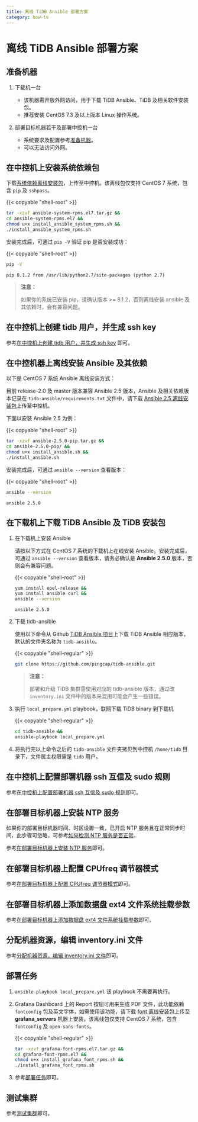 ```yaml
---
title: 离线 TiDB Ansible 部署方案
category: how-to
---
```


# 离线 TiDB Ansible 部署方案

## 准备机器

1. 下载机一台

    - 该机器需开放外网访问，用于下载 TiDB Ansible、TiDB 及相关软件安装包。
    - 推荐安装 CentOS 7.3 及以上版本 Linux 操作系统。

2. 部署目标机器若干及部署中控机一台

    - 系统要求及配置参考[准备机器](/dev/how-to/deploy/orchestrated/ansible.md#准备机器)。
    - 可以无法访问外网。

## 在中控机上安装系统依赖包

下载[系统依赖离线安装包](https://download.pingcap.org/ansible-system-rpms.el7.tar.gz)，上传至中控机。该离线包仅支持 CentOS 7 系统，包含 `pip` 及 `sshpass`。

{{< copyable "shell-root" >}}

```bash
tar -xzvf ansible-system-rpms.el7.tar.gz &&
cd ansible-system-rpms.el7 &&
chmod u+x install_ansible_system_rpms.sh &&
./install_ansible_system_rpms.sh
```

安装完成后，可通过 `pip -V` 验证 pip 是否安装成功：

{{< copyable "shell-root" >}}

```bash
pip -V
```

```
pip 8.1.2 from /usr/lib/python2.7/site-packages (python 2.7)
```

> **注意：**
>
> 如果你的系统已安装 pip，请确认版本 >= 8.1.2，否则离线安装 ansible 及其依赖时，会有兼容问题。

## 在中控机上创建 tidb 用户，并生成 ssh key

参考[在中控机上创建 tidb 用户，并生成 ssh key](/dev/how-to/deploy/orchestrated/ansible.md#在中控机上创建-tidb-用户并生成-ssh-key) 即可。

## 在中控机器上离线安装 Ansible 及其依赖

以下是 CentOS 7 系统 Ansible 离线安装方式：

目前 release-2.0 及 master 版本兼容 Ansible 2.5 版本，Ansible 及相关依赖版本记录在 `tidb-ansible/requirements.txt` 文件中，请下载 [Ansible 2.5 离线安装包](https://download.pingcap.org/ansible-2.5.0-pip.tar.gz)上传至中控机。

下面以安装 Ansible 2.5 为例：

{{< copyable "shell-root" >}}

```bash
tar -xzvf ansible-2.5.0-pip.tar.gz &&
cd ansible-2.5.0-pip/ &&
chmod u+x install_ansible.sh &&
./install_ansible.sh
```

安装完成后，可通过 `ansible --version` 查看版本：

{{< copyable "shell-root" >}}

```bash
ansible --version
```

```
ansible 2.5.0
```

## 在下载机上下载 TiDB Ansible 及 TiDB 安装包

1. 在下载机上安装 Ansible

    请按以下方式在 CentOS 7 系统的下载机上在线安装 Ansible。安装完成后，可通过 `ansible --version` 查看版本，请务必确认是 **Ansible 2.5.0** 版本，否则会有兼容问题。

    {{< copyable "shell-root" >}}

    ```bash
    yum install epel-release &&
    yum install ansible curl &&
    ansible --version
    ```

    ```
    ansible 2.5.0
    ```

2. 下载 tidb-ansible

    使用以下命令从 Github [TiDB Ansible 项目](https://github.com/pingcap/tidb-ansible)上下载 TiDB Ansible 相应版本，默认的文件夹名称为 `tidb-ansible`。

    {{< copyable "shell-regular" >}}

    ```bash
    git clone https://github.com/pingcap/tidb-ansible.git
    ```

    > **注意：**
    >
    > 部署和升级 TiDB 集群需使用对应的 tidb-ansible 版本，通过改 `inventory.ini` 文件中的版本来混用可能会产生一些错误。

3. 执行 `local_prepare.yml` playbook，联网下载 TiDB binary 到下载机

    {{< copyable "shell-regular" >}}

    ```bash
    cd tidb-ansible &&
    ansible-playbook local_prepare.yml
    ```

4. 将执行完以上命令之后的 `tidb-ansible` 文件夹拷贝到中控机 `/home/tidb` 目录下，文件属主权限需是 `tidb` 用户。

## 在中控机上配置部署机器 ssh 互信及 sudo 规则

参考[在中控机上配置部署机器 ssh 互信及 sudo 规则](/dev/how-to/deploy/orchestrated/ansible.md#在中控机上配置部署机器-ssh-互信及-sudo-规则)即可。

## 在部署目标机器上安装 NTP 服务

如果你的部署目标机器时间、时区设置一致，已开启 NTP 服务且在正常同步时间，此步骤可忽略，可参考[如何检测 NTP 服务是否正常](/dev/how-to/deploy/orchestrated/ansible.md#如何检测-ntp-服务是否正常)。

参考[在部署目标机器上安装 NTP 服务](/dev/how-to/deploy/orchestrated/ansible.md#在部署目标机器上安装-ntp-服务)即可。

## 在部署目标机器上配置 CPUfreq 调节器模式

参考[在部署目标机器上配置 CPUfreq 调节器模式](/dev/how-to/deploy/orchestrated/ansible.md#在部署目标机器上配置-cpufreq-调节器模式)即可。

## 在部署目标机器上添加数据盘 ext4 文件系统挂载参数

参考[在部署目标机器上添加数据盘 ext4 文件系统挂载参数](/dev/how-to/deploy/orchestrated/ansible.md#在部署目标机器上添加数据盘-ext4-文件系统挂载参数)即可。

## 分配机器资源，编辑 inventory.ini 文件

参考[分配机器资源，编辑 inventory.ini 文件](/dev/how-to/deploy/orchestrated/ansible.md#分配机器资源编辑-inventoryini-文件)即可。

## 部署任务

1. `ansible-playbook local_prepare.yml` 该 playbook 不需要再执行。

2. Grafana Dashboard 上的 Report 按钮可用来生成 PDF 文件，此功能依赖 `fontconfig` 包及英文字体，如需使用该功能，请下载 [font 离线安装包](https://download.pingcap.org/grafana-font-rpms.el7.tar.gz)上传至 **grafana_servers** 机器上安装。该离线包仅支持 CentOS 7 系统，包含 `fontconfig` 及 `open-sans-fonts`。

    {{< copyable "shell-regular" >}}

    ```bash
    tar -xzvf grafana-font-rpms.el7.tar.gz &&
    cd grafana-font-rpms.el7 &&
    chmod u+x install_grafana_font_rpms.sh &&
    ./install_grafana_font_rpms.sh
    ```

3. 参考[部署任务](/dev/how-to/deploy/orchestrated/ansible.md#部署任务)即可。

## 测试集群

参考[测试集群](/dev/how-to/deploy/orchestrated/ansible.md#测试集群)即可。
